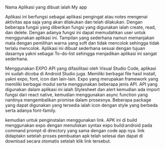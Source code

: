Nama Aplikasi yang dibuat ialah My app 


Aplikasi ini berfungsi sebagai aplikasi pengingat atau notes mengenai aktivitas apa saja yang akan dilakukan dan telah dilakukan. Dengan beberapa fungsi yang diberikan 
fungsi yang digunakan ialah create, read, dan delete. Dengan adanya fungsi ini dapat memudahkan user untuk menggunakan aplikasi ini. Tampilan yang sederhana namun memanjakan mata dengan pemilihan warna yang soft dan tidak mencolok sehingga tidak terlalu mencolok. Aplikasi ini dibuat sederhana sesuai dengan tujuan dasarnya yakni sebagai To-do-list sehingga menjadikan aplikasi ini sangat sederhana.
  
  
  Menggunakan EXPO API yang difasilitasi oleh Visual Studio Code, aplikasi ini sudah dicoba di Android Studio juga. Memiliki berbagai file hasil install, yakni expo, font, icon dan lain-lain. Expo yang merupakan framework yang memiliki berbagai modul serta menggunakan beberapa jenis API. API yang digunakan dalam aplikasi ini ialah Stylesheet dan alert kemudian ada import fungsi dari react native, kemudian menggunakan async function yang nantinya mengembalikan promise dalam prosesnya. Beberapa package yang dapat digunakan yang tersedia ialah icon dengan style yang berbeda serta adanya font-family.
  
  
  kemudian untuk penginstalan menggunakan link. APK ini di build menggunakan expo dengan menuliskan syntax expo build:android pada command prompt di directory yang sama dengan code app nya. link didaptakn setelah proses pembuatan apk telah selesai dan dapat di download secara otomatis setelah klik link tersebut. 
